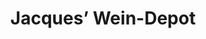 ---
title: "Jacques’ Wein-Depot"
url: /bielefeld/jacques-wein-depot-guetersloher-strasse/
shop: Wein
---